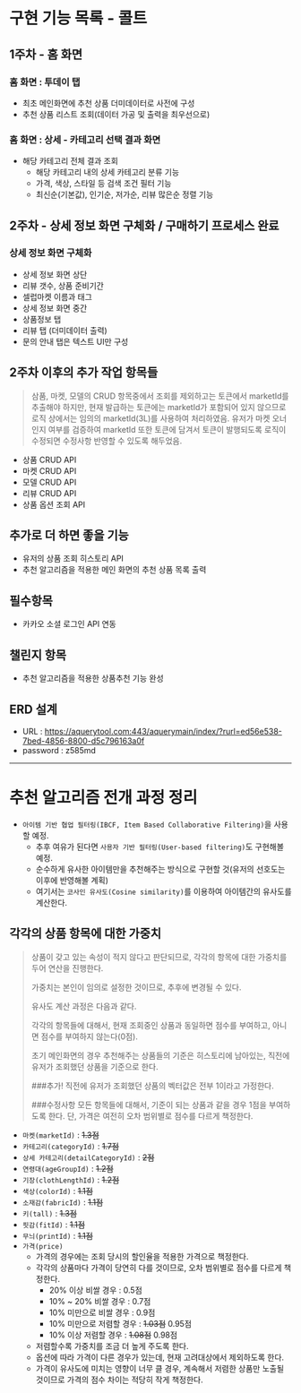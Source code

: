 # 구현 기능 목록 - 콜트


## 1주차 - 홈 화면


### 홈 화면 : 투데이 탭
- 최초 메인화면에 추천 상품 더미데이터로 사전에 구성
- 추천 상품 리스트 조회(데이터 가공 및 출력을 최우선으로)    


### 홈 화면 : 상세 - 카테고리 선택 결과 화면
- 해당 카테고리 전체 결과 조회
    - 해당 카테고리 내의 상세 카테고리 분류 기능
    - 가격, 색상, 스타일 등 검색 조건 필터 기능
    - 최신순(기본값), 인기순, 저가순, 리뷰 많은순 정렬 기능


## 2주차 - 상세 정보 화면 구체화 / 구매하기 프로세스 완료


### 상세 정보 화면 구체화
- 상세 정보 화면 상단
- 리뷰 갯수, 상품 준비기간
- 셀럽마켓 이름과 태그
- 상세 정보 화면 중간
- 상품정보 탭
- 리뷰 탭 (더미데이터 출력)
- 문의 안내 탭은 텍스트 UI만 구성

## 2주차 이후의 추가 작업 항목들
>삼품, 마켓, 모델의 CRUD 항목중에서 조회를 제외하고는 토큰에서 marketId를 추출해야 하지만, 현재 발급하는 토큰에는 marketId가 포함되어 있지 않으므로
>로직 상에서는 임의의 marketId(3L)를 사용하여 처리하였음. 유저가 마켓 오너인지 여부를 검증하여 marketId 또한 토큰에 담겨서 
>토큰이 발행되도록 로직이 수정되면 수정사항 반영할 수 있도록 해두었음.
- 상품 CRUD API
- 마켓 CRUD API
- 모델 CRUD API
- 리뷰 CRUD API
- 상품 옵션 조회 API

## 추가로 더 하면 좋을 기능
- 유저의 상품 조회 히스토리 API
- 추천 알고리즘을 적용한 메인 화면의 추천 상품 목록 출력

## 필수항목
- 카카오 소셜 로그인 API 연동


## 챌린지 항목
- 추천 알고리즘을 적용한 상품추천 기능 완성

## ERD 설계
- URL : https://aquerytool.com:443/aquerymain/index/?rurl=ed56e538-7bed-4856-8800-d5c796163a0f
- password : z585md

---

# 추천 알고리즘 전개 과정 정리
- `아이템 기반 협업 필터링(IBCF, Item Based Collaborative Filtering)`을 사용할 예정.
    - 추후 여유가 된다면 `사용자 기반 필터링(User-based filtering)`도 구현해볼 예정.
    - 순수하게 유사한 아이템만을 추천해주는 방식으로 구현할 것(유저의 선호도는 이후에 반영해볼 계획)
    - 여기서는 `코사인 유사도(Cosine similarity)`를 이용하여 아이템간의 유사도를 계산한다.
    
## 각각의 상품 항목에 대한 가중치
>상품이 갖고 있는 속성이 적지 않다고 판단되므로, 각각의 항목에 대한 가중치를 두어 연산을 진행한다.
>
>가중치는 본인이 임의로 설정한 것이므로, 추후에 변경될 수 있다.
>
>유사도 계산 과정은 다음과 같다.
>
>각각의 항목들에 대해서, 현재 조회중인 상품과 동일하면 점수를 부여하고, 아니면 점수를 부여하지 않는다(0점).
>
>초기 메인화면의 경우 추천해주는 상품들의 기준은 히스토리에 남아있는, 직전에 유저가 조회했던 상품을 기준으로 한다.
>
>###추가!
>직전에 유저가 조회했던 상품의 벡터값은 전부 1이라고 가정한다.
>
>###수정사항
>모든 항목들에 대해서, 기준이 되는 상품과 같을 경우 1점을 부여하도록 한다.
>단, 가격은 여전히 오차 범위별로 점수를 다르게 책정한다.

- `마켓(marketId)` : ~~1.3점~~
- `카테고리(categoryId)` : ~~1.7점~~
- `상세 카테고리(detailCategoryId)` : ~~2점~~
- `연령대(ageGroupId)` : ~~1.2점~~
- `기장(clothLengthId)` : ~~1.2점~~
- `색상(colorId)` : ~~1.1점~~
- `소재감(fabricId)` : ~~1.1점~~
- `키(tall)` : ~~1.3점~~
- `핏감(fitId)` : ~~1.1점~~
- `무늬(printId)` : ~~1.1점~~
- `가격(price)`
    - 가격의 경우에는 조회 당시의 할인율을 적용한 가격으로 책정한다.
    - 각각의 상품마다 가격이 당연히 다를 것이므로, 오차 범위별로 점수를 다르게 책정한다.
        - 20% 이상 비쌀 경우 : 0.5점
        - 10% ~ 20% 비쌀 경우 : 0.7점
        - 10% 미만으로 비쌀 경우 : 0.9점
        - 10% 미만으로 저렴할 경우 : ~~1.03점~~ 0.95점
        - 10% 이상 저렴할 경우 : ~~1.08점~~ 0.98점
    - 저렴할수록 가중치를 조금 더 높게 주도록 한다.
    - 옵션에 따라 가격이 다른 경우가 있는데, 현재 고려대상에서 제외하도록 한다.
    - 가격이 유사도에 미치는 영향이 너무 클 경우, 계속해서 저렴한 상품만 노출될 것이므로 가격의 점수 차이는 적당히 작게 책정한다.